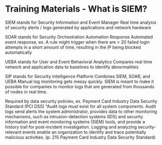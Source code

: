 # Training Materials - What is SIEM?
SIEM stands for Security Information and Event Manager
Real time analysis of security alerts / logs generated by applications and network hardware

SOAR stands for Security Orchestration Automation Response
Automated event response, ex. A rule might trigger when there are > 20 failed login attempts in a short amount of time, resulting in the IP being blocked automatically

UEBA stands for User and Event Behavioral Analytics
Compares real time network and application data to baselines to identify abnormalities

SIP stands for Security Intelligence Platform
Combines SIEM, SOAR, and UEBA
Manual log monitoring gets messy quickly. SIEM is meant to make it possible for companies to monitor logs that are generated from thousands of nodes in real time.

Required by data security policies, ex. Payment Card Industry Data Security Standard (PCI DSS)
“Audit logs must exist for all system components. Audit logs send alerts the system administrator, provides data to other monitoring mechanisms, such as intrusion-detection systems (IDS) and security information and event monitoring systems (SIEM) tools, and provide a history trail for post-incident investigation. Logging and analyzing security-relevant events enable an organization to identify and trace potentially malicious activities. (p. 215 Payment Card Industry Data Security Standard)
